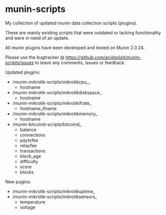 munin-scripts
=============
My collection of updated munin data collection scripts (plugins).

These are mainly existing scripts that were outdated or lacking functionality and were in need of an update.

All munin plugins have been developed and tested on Munin 2.0.24.

Please use the bugtracker @ https://github.com/acidsploit/munin-scripts/issues to leave any comments, issues or feedback.

Updated plugins:
- /munin-mikrotik-scripts/mikrotikcpu__
	- hostname
- /munin-mikrotik-scripts/mikrotikdiskspace_
	- hostname
- /munin-mikrotik-scripts/mikrotikifrate_
	- hostname_ifname
- /munin-mikrotik-scripts/mikrotikmemory_
	- hostname
- /munin-bitcoind-scripts/bitcoind_
	- balance
	- connections
	- paytxfee
	- relayfee
	- transactions
	- block_age
	- difficulty
	- score
	- blocks

New pugins:
- /munin-mikrotik-scripts/mikrotikuptime_
- /munin-mikrotik-scripts/mikrotiksensors_
	- temperature
	- voltage
